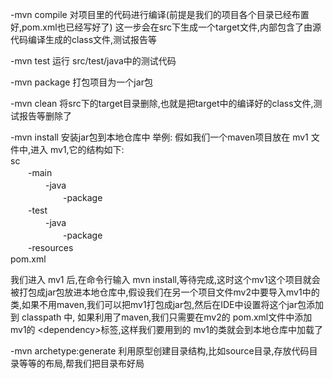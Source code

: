-mvn compile 对项目里的代码进行编译(前提是我们的项目各个目录已经布置好,pom.xml也已经写好了)
这一步会在src下生成一个target文件,内部包含了由源代码编译生成的class文件,测试报告等


-mvn test 运行 src/test/java中的测试代码


-mvn package 打包项目为一个jar包


-mvn clean  将src下的target目录删除,也就是把target中的编译好的class文件,测试报告等删除了


-mvn install 安装jar包到本地仓库中
举例: 假如我们一个maven项目放在 mv1 文件中,进入 mv1,它的结构如下:  
sc  
　　-main  
　　　　-java  
　　　　　　-package  
　　-test  
　　　　-java      
　　　　　　-package  
　　-resources  
pom.xml

我们进入 mv1 后,在命令行输入 mvn install,等待完成,这时这个mv1这个项目就会被打包成jar包放进本地仓库中,假设我们在另一个项目文件mv2中要导入mv1中的类,如果不用maven,我们可以把mv1打包成jar包,然后在IDE中设置将这个jar包添加到 classpath 中, 如果利用了maven,我们只需要在mv2的 pom.xml文件中添加mv1的 &lt;dependency&gt;标签,这样我们要用到的 mv1的类就会到本地仓库中加载了


-mvn archetype:generate
利用原型创建目录结构,比如source目录,存放代码目录等等的布局,帮我们把目录布好局
